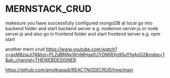# MERNSTACK_CRUD

makesure you have successfully configured mongoDB at local 
go into backend folder and start backend server e.g. nodemon server.js or node server.js
and also go in frontend folder and start frontend server e.g. npm start

another mern crud
https://www.youtube.com/watch?v=axM8zjaJi74&list=PLZdBNNxWmMHgafU7rDMiRXg95uYfgAnD2&index=1&ab_channel=THEWEBDESIGNER

https://github.com/amolkapadi/REACTNODECRUD/tree/main
